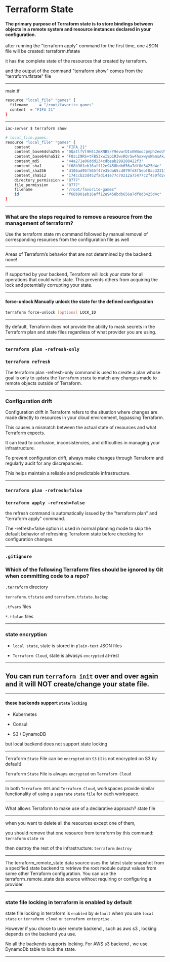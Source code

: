 

# Terraform State

#### The primary purpose of Terraform state is to store bindings between objects in a remote system and resource instances declared in your configuration.


after running the "terraform apply" command for the first time, one JSON file will be created: terraform.tfstate

it has the complete state of the resources that created by terraform.


and the output of the command "terraform show" comes from the "terraform.tfstate" file


__________________________________________________________________________________________




main.tf

```bash
resource "local_file" "games" {
  filename     = "/root/favorite-games"
  content  = "FIFA 21"
}
```



__________________________________________________________________________________________






```bash
iac-server $ terraform show

# local_file.games:
resource "local_file" "games" {
    content              = "FIFA 21"
    content_base64sha256 = "0QatlfVl9H412mXNB5/Y9evwrDIxEW4ooJpmph2eoUY="
    content_base64sha512 = "F0zLI9RS+tFB53xwISp1R3wvRQ/Sw4hsxwysWamsAk/cNyHr/X/pmmykTTCuvkRvr+3y+5c7Sc/J/ObRRX1mIg=="
    content_md5          = "44a271e06ddd134cdbeab299288422f3"
    content_sha1         = "f68b901eb16aff12e9458bdb656a7df8d3425d4c"
    content_sha256       = "d106ad95f565f47e35da65cd079fd8f5ebf0ac3231116e28a09a66a61d9ea146"
    content_sha512       = "174ccb23d452fad141e77c70212a75477c2f450fd2c3886cc70cac59a9ac024fdc3721ebfd7fe99a6ca44d30aebe446fafedf2fb973b49cfc9fce6d1457d6622"
    directory_permission = "0777"
    file_permission      = "0777"
    filename             = "/root/favorite-games"
    id                   = "f68b901eb16aff12e9458bdb656a7df8d3425d4c"
}
```



__________________________________________________________________________________________



### What are the steps required to remove a resource from the management of terraform?

Use the terraform state rm command followed by manual removal of corresponding resources from the configuration file as well


__________________________________________________________________________________________




Areas of Terraform’s behavior that are not determined by the backend:    none!


__________________________________________________________________________________________



If supported by your backend, Terraform will lock your state for all operations that could write state. This prevents others from acquiring the lock and potentially corrupting your state.




__________________________________________________________________________________________





#### force-unlock Manually unlock the state for the defined configuration


```bash
terraform force-unlock [options] LOCK_ID
```

__________________________________________________________________________________________



By default, Terraform does not provide the ability to mask secrets in the Terraform plan and state files regardless of what provider you are using.



__________________________________________________________________________________________

### `terraform plan -refresh-only`

### `terraform refresh`

The terraform plan -refresh-only command is used to create a plan whose goal is only to `update` the `Terraform` `state` to match any changes made to remote objects outside of Terraform.


__________________________________________________________________________________________


### Configuration drift

Configuration drift in Terraform refers to the situation where changes are made directly to resources in your cloud environment, bypassing Terraform.

This causes a mismatch between the actual state of resources and what Terraform expects.

It can lead to confusion, inconsistencies, and difficulties in managing your infrastructure.

To prevent configuration drift, always make changes through Terraform and regularly audit for any discrepancies.

This helps maintain a reliable and predictable infrastructure.


__________________________________________________________________________________________


### `terraform plan -refresh=false`


### `terraform apply -refresh=false`

the refresh command is automatically issued by the "terraform plan" and "terraform apply" command.

The -refresh=false option is used in normal planning mode to skip the default behavior of refreshing Terraform state before checking for configuration changes.





__________________________________________________________________________________________


### `.gitignore`

### Which of the following Terraform files should be ignored by Git when committing code to a repo? 




`.terraform` directory

`terraform.tfstate` and `terraform.tfstate.backup`


`.tfvars` files

`*.tfplan` files

__________________________________________________________________________________________





### state encryption

- `local state`, state is stored in `plain-text` JSON files

- `Terraform Cloud`, state is alwasys `encrypted` at-rest




__________________________________________________________________________________________




## You can run `terraform init` over and over again and it will NOT create/change your state file.


__________________________________________________________________________________________



 ####  these backends support `state` `locking`


- Kubernetes

- Consul

- S3 / DynamoDB


but local backend does not support state locking

__________________________________________________________________________________________




Terraform `State` File can be `encrypted` on `S3` (it is not encrypted on S3 by default)

Terraform `State` File is always `encrypted` on `Terraform Cloud` 


__________________________________________________________________________________________



In both `Terraform OSS` and `Terraform Cloud`, workspaces provide similar functionality of using a `separate` `state` `file` for each workspace.







__________________________________________________________________________________________







What allows Terraform to make use of a declarative approach?    state file




__________________________________________________________________________________________





when you want to delete all the resources except one of them,

you should remove that one resource from terraform by this command:  `terraform` `state` `rm`

then destroy the rest of the infrastructure:  `terraform` `destroy`


__________________________________________________________________________________________






The terraform_remote_state data source uses the latest state snapshot from a specified state backend to retrieve the root module output values from some other Terraform configuration. You can use the terraform_remote_state data source without requiring or configuring a provider.



__________________________________________________________________________________________


### state file locking in terraform is  enabled by default

state file locking in terraform is `enabled` by `default` when you use `local state` or `terraform cloud` or `terraform enterprise` .

However if you chose to user remote  backend , such as aws s3 ,  locking  depends on the backend you use.

No all the backends  supports locking. For AWS s3 backend , we use DynamoDb table to lock the state.




__________________________________________________________________________________________




